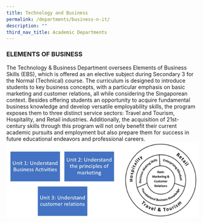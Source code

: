 ```yaml
---
title: Technology and Business
permalink: /departments/business-n-it/
description: ""
third_nav_title: Academic Departments
---
```

### ELEMENTS OF BUSINESS

The Technology & Business Department oversees Elements of Business Skills (EBS), which is offered as an elective subject during Secondary 3 for the Normal (Technical) course. 
The curriculum is designed to introduce students to key business concepts, with a particular emphasis on basic marketing and customer relations, all while considering the Singaporean context. Besides offering students an opportunity to acquire fundamental business knowledge and develop versatile employability skills, the program exposes them to three distinct service sectors: Travel and Tourism, Hospitality, and Retail industries. Additionally, the acquisition of 21st-century skills through this program will not only benefit their current academic pursuits and employment but also prepare them for success in future educational endeavors and professional careers.
![](/images/Elements%20Of%20Business/e_b_s_1.png)